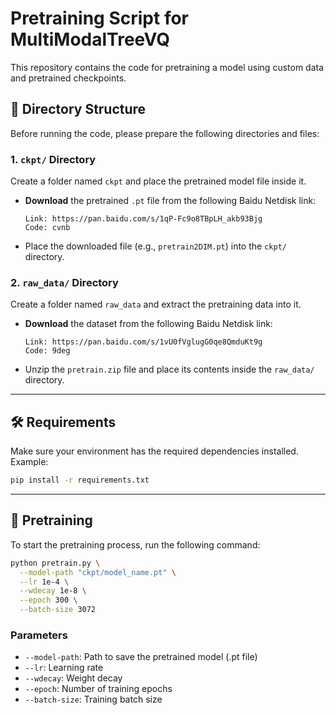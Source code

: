 
# Pretraining Script for MultiModalTreeVQ

This repository contains the code for pretraining a model using custom data and pretrained checkpoints.

## 📁 Directory Structure

Before running the code, please prepare the following directories and files:

### 1. `ckpt/` Directory

Create a folder named `ckpt` and place the pretrained model file inside it.

* **Download** the pretrained `.pt` file from the following Baidu Netdisk link:

  ```
  Link: https://pan.baidu.com/s/1qP-Fc9o8TBpLH_akb93Bjg
  Code: cvnb
  ```

* Place the downloaded file (e.g., `pretrain2DIM.pt`) into the `ckpt/` directory.

### 2. `raw_data/` Directory

Create a folder named `raw_data` and extract the pretraining data into it.

* **Download** the dataset from the following Baidu Netdisk link:

  ```
  Link: https://pan.baidu.com/s/1vU0fVglugG0qe8QmduKt9g
  Code: 9deg
  ```

* Unzip the `pretrain.zip` file and place its contents inside the `raw_data/` directory.
  
---

## 🛠 Requirements

Make sure your environment has the required dependencies installed. Example:

```bash
pip install -r requirements.txt
```

---

## 🚀 Pretraining

To start the pretraining process, run the following command:

```bash
python pretrain.py \
  --model-path "ckpt/model_name.pt" \
  --lr 1e-4 \
  --wdecay 1e-8 \
  --epoch 300 \
  --batch-size 3072
```

### Parameters

* `--model-path`: Path to save the pretrained model (.pt file)
* `--lr`: Learning rate
* `--wdecay`: Weight decay
* `--epoch`: Number of training epochs
* `--batch-size`: Training batch size


